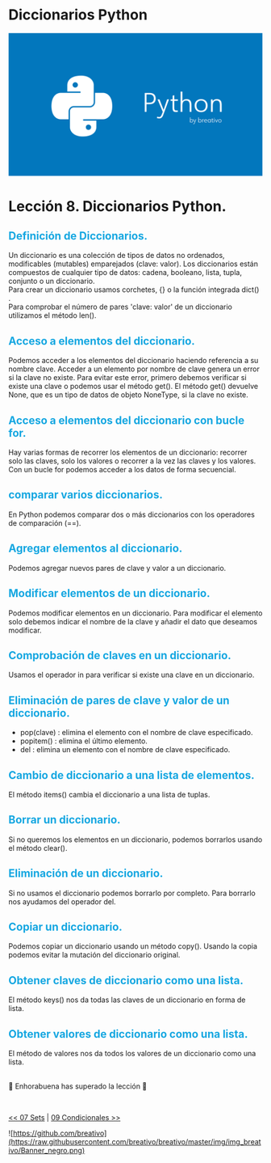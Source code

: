 # Diccionarios Python

![Variables Python](https://github.com/breativo/Python_by_breativo/blob/master/img/Banner_Python_by_breativo.png?raw=true)

# Lección 8. Diccionarios Python.

<h2 style="color:#15A7E1">Definición de Diccionarios.</h2>
Un diccionario es una colección de tipos de datos no ordenados, modificables (mutables) emparejados (clave: valor). Los diccionarios están compuestos de cualquier tipo de datos: cadena, booleano, lista, tupla, conjunto o un diccionario. 

</br>
Para crear un diccionario usamos corchetes, {} o la función integrada dict() .

</br>
Para comprobar el número de pares 'clave: valor' de un diccionario utilizamos el método len().

<h2 style="color:#15A7E1">Acceso a elementos del diccionario.</h2>
Podemos acceder a los elementos del diccionario haciendo referencia a su nombre clave. Acceder a un elemento por nombre de clave genera un error si la clave no existe. Para evitar este error, primero debemos verificar si existe una clave o podemos usar el método get(). El método get() devuelve None, que es un tipo de datos de objeto NoneType, si la clave no existe.

<h2 style="color:#15A7E1">Acceso a elementos del diccionario con bucle for.</h2>
Hay varias formas de recorrer los elementos de un diccionario: recorrer solo las claves, solo los valores o recorrer a la vez las claves y los valores. Con un bucle for podemos acceder a los datos de forma secuencial.

<h2 style="color:#15A7E1">comparar varios diccionarios.</h2>
En Python podemos comparar dos o más diccionarios con los operadores de comparación (==).

<h2 style="color:#15A7E1">Agregar elementos al diccionario.</h2>
Podemos agregar nuevos pares de clave y valor a un diccionario.

<h2 style="color:#15A7E1">Modificar elementos de un diccionario.</h2>
Podemos modificar elementos en un diccionario. Para modificar el elemento solo debemos indicar el nombre de la clave y añadir el dato que deseamos modificar.

<h2 style="color:#15A7E1">Comprobación de claves en un diccionario.</h2>
Usamos el operador in para verificar si existe una clave en un diccionario.

<h2 style="color:#15A7E1">Eliminación de pares de clave y valor de un diccionario.</h2>

* pop(clave) : elimina el elemento con el nombre de clave especificado.
* popitem() : elimina el último elemento.
* del : elimina un elemento con el nombre de clave especificado.

<h2 style="color:#15A7E1">Cambio de diccionario a una lista de elementos.</h2>
El método items() cambia el diccionario a una lista de tuplas.

<h2 style="color:#15A7E1">Borrar un diccionario.</h2>
Si no queremos los elementos en un diccionario, podemos borrarlos usando el método clear().

<h2 style="color:#15A7E1">Eliminación de un diccionario.</h2>
Si no usamos el diccionario podemos borrarlo por completo. Para borrarlo nos ayudamos del operador del.

<h2 style="color:#15A7E1">Copiar un diccionario.</h2>
Podemos copiar un diccionario usando un método copy(). Usando la copia podemos evitar la mutación del diccionario original.

<h2 style="color:#15A7E1">Obtener claves de diccionario como una lista.</h2>
El método keys() nos da todas las claves de un diccionario en forma de lista.

<h2 style="color:#15A7E1">Obtener valores de diccionario como una lista.</h2>
El método de valores nos da todos los valores de un diccionario como una lista.

</br>
</br>

🎉 Enhorabuena has superado la lección 🎉

</br>

[<< 07 Sets](../07_Sets_Python) | [09 Condicionales >>](../09_Condicionales_Python)

![https://github.com/breativo](https://raw.githubusercontent.com/breativo/breativo/master/img/img_breativo/Banner_negro.png)

